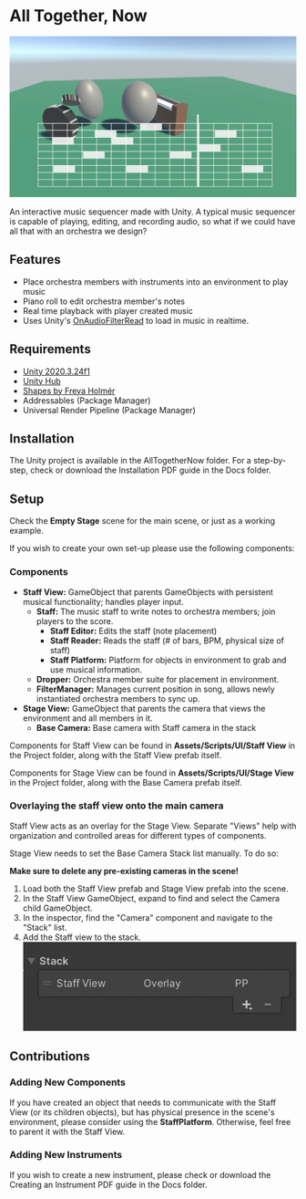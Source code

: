 # All Together, Now

![All Together Now](/Docs/ReadMeImages/splash.png)
<p> An interactive music sequencer made with Unity. 
  A typical music sequencer is capable of playing, editing, and recording audio, so what if we could have all that with an orchestra we design? </p>

## Features
* Place orchestra members with instruments into an environment to play music
* Piano roll to edit orchestra member's notes
* Real time playback with player created music
* Uses Unity's [OnAudioFilterRead](https://docs.unity3d.com/ScriptReference/MonoBehaviour.OnAudioFilterRead.html) to load in music in realtime.

## Requirements
* [Unity 2020.3.24f1](https://unity3d.com/unity/whats-new/2020.3.24)
* [Unity Hub](https://unity3d.com/get-unity/download)
* [Shapes by Freya Holmér](https://assetstore.unity.com/packages/tools/particles-effects/shapes-173167)
* Addressables (Package Manager)
* Universal Render Pipeline (Package Manager)

## Installation
The Unity project is available in the AllTogetherNow folder. For a step-by-step, check or download the Installation PDF guide in the Docs folder.

## Setup
Check the **Empty Stage** scene for the main scene, or just as a working example.

If you wish to create your own set-up please use the following components:
### Components
- **Staff View:** GameObject that parents GameObjects with persistent musical functionality; handles player input.
  - **Staff:** The music staff to write notes to orchestra members; join players to the score.
    - **Staff Editor:** Edits the staff (note placement)
    - **Staff Reader:** Reads the staff (# of bars, BPM, physical size of staff)
    - **Staff Platform:** Platform for objects in environment to grab and use musical information.
  - **Dropper:** Orchestra member suite for placement in environment.
  - **FilterManager:** Manages current position in song, allows newly instantiated orchestra members to sync up.
- **Stage View:** GameObject that parents the camera that views the environment and all members in it.
  - **Base Camera:** Base camera with Staff camera in the stack

Components for Staff View can be found in **Assets/Scripts/UI/Staff View** in the Project folder, along with the Staff View prefab itself.

Components for Stage View can be found in **Assets/Scripts/UI/Stage View** in the Project folder, along with the Base Camera prefab itself.


### Overlaying the staff view onto the main camera
Staff View acts as an overlay for the Stage View. Separate "Views" help with organization and controlled areas for different types of components.

Stage View needs to set the Base Camera Stack list manually. To do so:

**Make sure to delete any pre-existing cameras in the scene!**
1. Load both the Staff View prefab and Stage View prefab into the scene.
2. In the Staff View GameObject, expand to find and select the Camera child GameObject.
3. In the inspector, find the "Camera" component and navigate to the "Stack" list.
4. Add the Staff view to the stack. 
![](/Docs/ReadMeImages/stack.png)
## Contributions
### Adding New Components
If you have created an object that needs to communicate with the Staff View (or its children objects), but has physical presence in the scene's environment, please consider using the **StaffPlatform**. Otherwise, feel free to parent it with the Staff View.
### Adding New Instruments
If you wish to create a new instrument, please check or download the Creating an Instrument PDF guide in the Docs folder.


